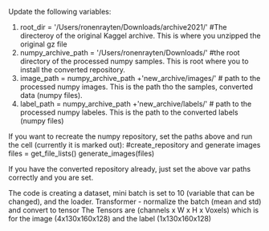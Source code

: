 Update the following variables:
1. root_dir = '/Users/ronenrayten/Downloads/archive2021/' #The directeroy of the original Kaggel archive. This is where you unzipped the original gz file
2. numpy_archive_path = '/Users/ronenrayten/Downloads/' #the root directory of the processed numpy samples. This is root where you to install the converted repository. 
3. image_path = numpy_archive_path +'new_archive/images/'  # path to the processed numpy images. This is the path tho the samples, converted data (numpy files). 
4. label_path = numpy_archive_path +'new_archive/labels/'  # path to the processed numpy labeles. This is the path to the converted labels (numpy files)

If you want to recreate the numpy repository, set the paths above and run the cell (currently it is marked out):
#create_repository and generate images
 files = get_file_lists()
 generate_images(files)

If you have the converted repository already, just set the above var paths correctly and you are set.

The code is creating a dataset, mini batch is set to 10 (variable that can be changed), and the loader.
Transformer - normalize the batch (mean and std) and convert to tensor
The Tensors are (channels x W x H x Voxels) which is for the image (4x130x160x128) and the label (1x130x160x128)
